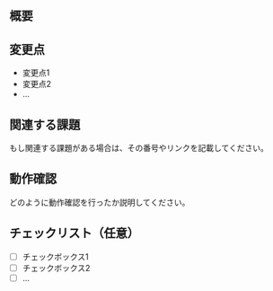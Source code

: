 ## 概要
<!-- このプルリクエストで変更した内容を簡潔に説明してください。 -->

## 変更点
* 変更点1
* 変更点2
* ...

## 関連する課題
もし関連する課題がある場合は、その番号やリンクを記載してください。

## 動作確認
どのように動作確認を行ったか説明してください。

## チェックリスト（任意）
- [ ] チェックボックス1
- [ ] チェックボックス2
- [ ] ...
